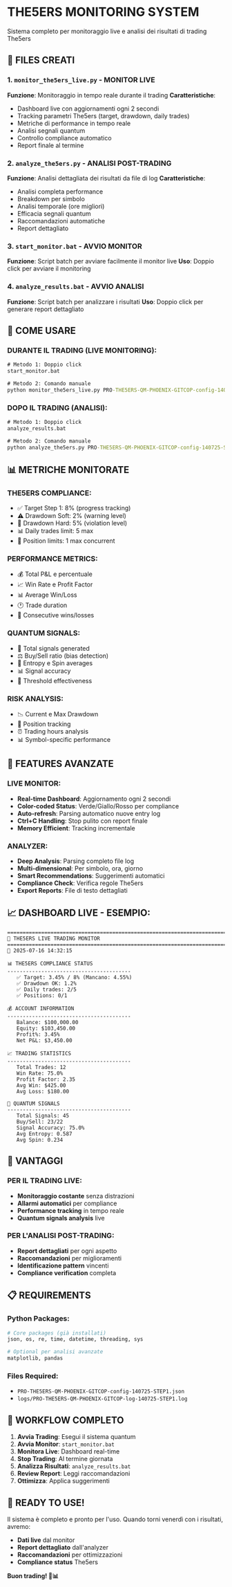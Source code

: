 # THE5ERS MONITORING SYSTEM
Sistema completo per monitoraggio live e analisi dei risultati di trading The5ers

## 📁 FILES CREATI

### 1. `monitor_the5ers_live.py` - MONITOR LIVE
**Funzione**: Monitoraggio in tempo reale durante il trading
**Caratteristiche**:
- Dashboard live con aggiornamenti ogni 2 secondi
- Tracking parametri The5ers (target, drawdown, daily trades)
- Metriche di performance in tempo reale
- Analisi segnali quantum
- Controllo compliance automatico
- Report finale al termine

### 2. `analyze_the5ers.py` - ANALISI POST-TRADING
**Funzione**: Analisi dettagliata dei risultati da file di log
**Caratteristiche**:
- Analisi completa performance
- Breakdown per simbolo
- Analisi temporale (ore migliori)
- Efficacia segnali quantum
- Raccomandazioni automatiche
- Report dettagliato

### 3. `start_monitor.bat` - AVVIO MONITOR
**Funzione**: Script batch per avviare facilmente il monitor live
**Uso**: Doppio click per avviare il monitoring

### 4. `analyze_results.bat` - AVVIO ANALISI
**Funzione**: Script batch per analizzare i risultati
**Uso**: Doppio click per generare report dettagliato

## 🚀 COME USARE

### DURANTE IL TRADING (LIVE MONITORING):
```cmd
# Metodo 1: Doppio click
start_monitor.bat

# Metodo 2: Comando manuale
python monitor_the5ers_live.py PRO-THE5ERS-QM-PHOENIX-GITCOP-config-140725-STEP1.json
```

### DOPO IL TRADING (ANALISI):
```cmd
# Metodo 1: Doppio click
analyze_results.bat

# Metodo 2: Comando manuale
python analyze_the5ers.py PRO-THE5ERS-QM-PHOENIX-GITCOP-config-140725-STEP1.json logs\PRO-THE5ERS-QM-PHOENIX-GITCOP-log-140725-STEP1.log
```

## 📊 METRICHE MONITORATE

### THE5ERS COMPLIANCE:
- ✅ Target Step 1: 8% (progress tracking)
- ⚠️ Drawdown Soft: 2% (warning level)
- 🚨 Drawdown Hard: 5% (violation level)
- 📊 Daily trades limit: 5 max
- 🔄 Position limits: 1 max concurrent

### PERFORMANCE METRICS:
- 💰 Total P&L e percentuale
- 📈 Win Rate e Profit Factor
- 📊 Average Win/Loss
- 🕐 Trade duration
- 🎯 Consecutive wins/losses

### QUANTUM SIGNALS:
- 🔬 Total signals generated
- ⚖️ Buy/Sell ratio (bias detection)
- 🎲 Entropy e Spin averages
- 📊 Signal accuracy
- 🎯 Threshold effectiveness

### RISK ANALYSIS:
- 📉 Current e Max Drawdown
- 🔄 Position tracking
- ⏰ Trading hours analysis
- 📊 Symbol-specific performance

## 🔧 FEATURES AVANZATE

### LIVE MONITOR:
- **Real-time Dashboard**: Aggiornamento ogni 2 secondi
- **Color-coded Status**: Verde/Giallo/Rosso per compliance
- **Auto-refresh**: Parsing automatico nuove entry log
- **Ctrl+C Handling**: Stop pulito con report finale
- **Memory Efficient**: Tracking incrementale

### ANALYZER:
- **Deep Analysis**: Parsing completo file log
- **Multi-dimensional**: Per simbolo, ora, giorno
- **Smart Recommendations**: Suggerimenti automatici
- **Compliance Check**: Verifica regole The5ers
- **Export Reports**: File di testo dettagliati

## 📈 DASHBOARD LIVE - ESEMPIO:

```
================================================================================
🚀 THE5ERS LIVE TRADING MONITOR
================================================================================
📅 2025-07-16 14:32:15

📊 THE5ERS COMPLIANCE STATUS
----------------------------------------
   ✅ Target: 3.45% / 8% (Mancano: 4.55%)
   ✅ Drawdown OK: 1.2%
   ✅ Daily trades: 2/5
   ✅ Positions: 0/1

💰 ACCOUNT INFORMATION
----------------------------------------
   Balance: $100,000.00
   Equity: $103,450.00
   Profit%: 3.45%
   Net P&L: $3,450.00

📈 TRADING STATISTICS
----------------------------------------
   Total Trades: 12
   Win Rate: 75.0%
   Profit Factor: 2.35
   Avg Win: $425.00
   Avg Loss: $180.00

🔬 QUANTUM SIGNALS
----------------------------------------
   Total Signals: 45
   Buy/Sell: 23/22
   Signal Accuracy: 75.0%
   Avg Entropy: 0.587
   Avg Spin: 0.234
```

## 🎯 VANTAGGI

### PER IL TRADING LIVE:
- **Monitoraggio costante** senza distrazioni
- **Allarmi automatici** per compliance
- **Performance tracking** in tempo reale
- **Quantum signals analysis** live

### PER L'ANALISI POST-TRADING:
- **Report dettagliati** per ogni aspetto
- **Raccomandazioni** per miglioramenti
- **Identificazione pattern** vincenti
- **Compliance verification** completa

## 📋 REQUIREMENTS

### Python Packages:
```bash
# Core packages (già installati)
json, os, re, time, datetime, threading, sys

# Optional per analisi avanzate
matplotlib, pandas
```

### Files Required:
- `PRO-THE5ERS-QM-PHOENIX-GITCOP-config-140725-STEP1.json`
- `logs/PRO-THE5ERS-QM-PHOENIX-GITCOP-log-140725-STEP1.log`

## 🔄 WORKFLOW COMPLETO

1. **Avvia Trading**: Esegui il sistema quantum
2. **Avvia Monitor**: `start_monitor.bat`
3. **Monitora Live**: Dashboard real-time
4. **Stop Trading**: Al termine giornata
5. **Analizza Risultati**: `analyze_results.bat`
6. **Review Report**: Leggi raccomandazioni
7. **Ottimizza**: Applica suggerimenti

## 🎉 READY TO USE!

Il sistema è completo e pronto per l'uso. Quando torni venerdì con i risultati, avremo:
- **Dati live** dal monitor
- **Report dettagliato** dall'analyzer
- **Raccomandazioni** per ottimizzazioni
- **Compliance status** The5ers

**Buon trading! 🚀📊**
